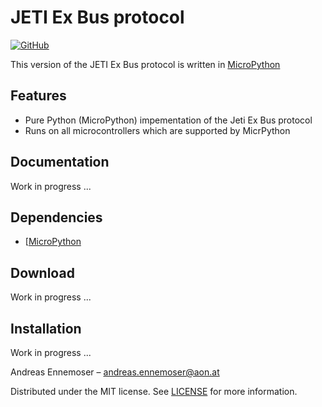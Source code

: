 
# JETI Ex Bus protocol
[![GitHub](https://img.shields.io/github/license/mashape/apistatus.svg)](https://en.wikipedia.org/wiki/MIT_License)


This version of the JETI Ex Bus protocol is written in [MicroPython](https://micropython.org/)

## Features

 - Pure Python (MicroPython) impementation of the Jeti Ex Bus protocol
 - Runs on all microcontrollers which are supported by MicrPython

## Documentation

Work in progress ...

## Dependencies

 - [[MicroPython](https://micropython.org/)

## Download

Work in progress ...

## Installation

Work in progress ...



Andreas Ennemoser – andreas.ennemoser@aon.at

Distributed under the MIT license. See [LICENSE](https://raw.githubusercontent.com/chiefenne/PyAero/master/LICENSE) for more information.
